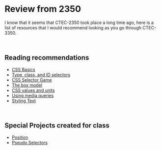 # Review from 2350
I know that it seems that CTEC-2350 took place a long time ago, here is a list of resources that I would recommend looking as you go through CTEC-3350.

<p><br /></p>

## Reading recommendations
* [CSS Basics](https://developer.mozilla.org/en-US/docs/Learn/Getting_started_with_the_web/CSS_basics)
* [Type, class, and ID selectors](https://developer.mozilla.org/en-US/docs/Learn/CSS/Building_blocks/Selectors/Type_Class_and_ID_Selectors)
* [CSS Selector Game](https://flukeout.github.io/)
* [The box model](https://developer.mozilla.org/en-US/docs/Learn/CSS/Building_blocks/The_box_model)
* [CSS values and units](https://developer.mozilla.org/en-US/docs/Learn/CSS/Building_blocks/Values_and_units)
* [Using media queries](https://developer.mozilla.org/en-US/docs/Web/CSS/CSS_media_queries/Using_media_queries)
* [Styling Text](https://developer.mozilla.org/en-US/docs/Learn/CSS/Styling_text)

<p><br /></p>

## Special Projects created for class
* [Position](./00-position/)
* [Pseudo Selectors](./01-pseudo%20selectors/)